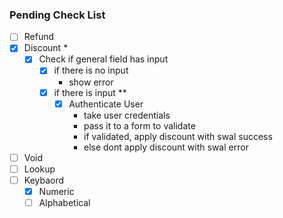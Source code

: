 ### Pending Check List

-   [ ] Refund
-   [x] Discount *
    - [x] Check if general field has input
      - [x] if there is no input
          - show error
      - [x] if there is input **
        - [x] Authenticate User
            - take user credentials
            - pass it to a form to validate
            - if validated, apply discount with swal success
            - else dont apply discount with swal error
-   [ ] Void
-   [ ] Lookup
-   [ ] Keybaord
    - [x] Numeric
    - [ ] Alphabetical